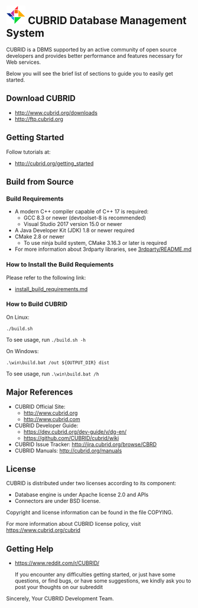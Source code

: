 # ![CUBRID LOGO](docs/tangram_24.svg) CUBRID Database Management System

CUBRID is a DBMS supported by an active community of open source developers 
and provides better performance and features necessary for Web services.

Below you will see the brief list of sections to guide you to easily get started.

## Download CUBRID

- http://www.cubrid.org/downloads
- http://ftp.cubrid.org

## Getting Started

Follow tutorials at: 
- http://cubrid.org/getting_started

## Build from Source

### Build Requirements

- A modern C++ compiler capable of C++ 17 is required:
  - GCC 8.3 or newer (devtoolset-8 is recommended)
  - Visual Studio 2017 version 15.0 or newer
- A Java Developer Kit (JDK) 1.8 or newer required
- CMake 2.8 or newer
  - To use ninja build system, CMake 3.16.3 or later is required
- For more information about 3rdparty libraries, see [3rdparty/README.md](3rdparty/README.md)

### How to Install the Build Requiements

  Please refer to the following link:

- [install_build_requirements.md](docs/install_build_requirements.md)

### How to Build CUBRID

On Linux:
```
./build.sh
```
To see usage, run `./build.sh -h`

On Windows:
```
.\win\build.bat /out ${OUTPUT_DIR} dist
```
To see usage, run `.\win\build.bat /h`

## Major References

- CUBRID Official Site:
  - http://www.cubrid.org
  - http://www.cubrid.com
- CUBRID Developer Guide:
  - https://dev.cubrid.org/dev-guide/v/dg-en/
  - https://github.com/CUBRID/cubrid/wiki
- CUBRID Issue Tracker: http://jira.cubrid.org/browse/CBRD
- CUBRID Manuals: http://cubrid.org/manuals

## License

CUBRID is distributed under two licenses according to its component:
- Database engine is under Apache license 2.0 and APIs
- Connectors are under BSD license.

Copyright and license information can be found in the file COPYING.

For more information about CUBRID license policy, visit https://www.cubrid.org/cubrid

## Getting Help

- https://www.reddit.com/r/CUBRID/
      
  If you encounter any difficulties getting started, or just have some questions, or find bugs, or have some suggestions, we kindly ask you to post your thoughts on our subreddit

Sincerely,
Your CUBRID Development Team.
